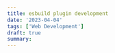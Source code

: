```yaml
---
title: esbuild plugin development
date: '2023-04-04'
tags: ['Web Development']
draft: true
summary:
---
```


